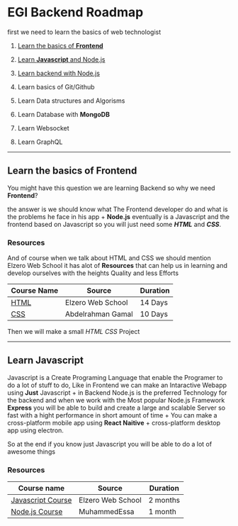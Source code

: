 # EGI Backend Roadmap

first we need to learn the basics of web technologist

1. [Learn the basics of **Frontend**](#learn-the-basics-of-frontend)

2. [Learn **Javascript** and Node.js](#learn-javascript)

3. [Learn backend with Node.js](#learn-javascript)

4. Learn basics of Git/Github
<!-- 4. ~~[Learn basics of Git/Github]()~~ -->

5. Learn Data structures and Algorisms
<!-- 5. ~~[Learn Data structures and Algorisms]()~~ -->

6. Learn Database with **MongoDB**
<!-- 6. ~~[Learn Database with **MongoDB**]()~~ -->

7. Learn Websocket
<!-- 7. ~~[Learn Websocket]()~~ -->

8. Learn GraphQL
<!-- 8. ~~[Learn GraphQL]()~~ -->

---

## Learn the basics of **Frontend**

You might have this question we are learning Backend so why we need **Frontend**?

the answer is we should know what The Frontend developer do and what is the problems he face in his app + **Node.js** eventually is a Javascript and the frontend based on Javascript so you will just need some **_HTML_** and **_CSS_**.

### Resources

And of course when we talk about HTML and CSS we should mention Elzero Web School it has alot of **Resources**
that can help us in learning and develop ourselves with the heights Quality and less Efforts

| Course Name                                                                      | Source            | Duration |
| -------------------------------------------------------------------------------- | ----------------- | -------- |
| [HTML](https://www.youtube.com/playlist?list=PLDoPjvoNmBAw_t_XWUFbBX-c9MafPk9ji) | Elzero Web School | 14 Days  |
| [CSS](https://www.youtube.com/watch?v=Z-5QVutAEW4)                               | Abdelrahman Gamal | 10 Days  |

Then we will make a small _HTML CSS_ Project

---

## Learn **Javascript**

Javascript is a Create Programing Language that enable the Programer to do a lot of stuff to do, Like in Frontend we can make an Intaractive Webapp using **Just** Javascript + in Backend Node.js is the preferred Technology for the backend and when we work with the Most popular Node.js Framework **Express** you will be able to build and create a large and scalable Server so fast with a hight performance in short amount of time + You can make a cross-platform mobile app using **React Naitive** + cross-platform desktop app using electron.

So at the end if you know just Javascript you will be able to do a lot of awesome things

### Resources

| Course name                                                                                   | Source            | Duration |
| --------------------------------------------------------------------------------------------- | ----------------- | -------- |
| [Javascript Course](https://www.youtube.com/playlist?list=PLDoPjvoNmBAx3kiplQR_oeDqLDBUDYwVv) | Elzero Web School | 2 months |
| [Node.js Course](https://www.youtube.com/playlist?list=PLMYF6NkLrdN9noGbruLWtprOPvjA4rjmC)    | MuhammedEssa      | 1 month  |
